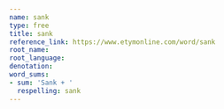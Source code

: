 ```yaml
---
name: sank
type: free
title: sank
reference_link: https://www.etymonline.com/word/sank
root_name: 
root_language: 
denotation: 
word_sums:
- sum: 'Sank + '
  respelling: sank
---
```

